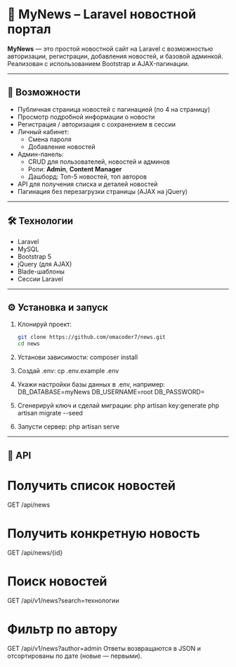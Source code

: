 # 📰 MyNews – Laravel новостной портал

**MyNews** — это простой новостной сайт на Laravel с возможностью авторизации, регистрации, добавления новостей, и базовой админкой. Реализован с использованием Bootstrap и AJAX-пагинации.

---

## 📌 Возможности

- Публичная страница новостей с пагинацией (по 4 на страницу)
- Просмотр подробной информации о новости
- Регистрация / авторизация с сохранением в сессии
- Личный кабинет:
  - Смена пароля
  - Добавление новостей
- Админ-панель:
  - CRUD для пользователей, новостей и админов
  - Роли: **Admin**, **Content Manager**
  - Дашборд: Топ-5 новостей, топ авторов
- API для получения списка и деталей новостей
- Пагинация без перезагрузки страницы (AJAX на jQuery)

---

## 🛠️ Технологии

- Laravel
- MySQL
- Bootstrap 5
- jQuery (для AJAX)
- Blade-шаблоны
- Сессии Laravel

---

## ⚙️ Установка и запуск

1. Клонируй проект:
   ```bash
   git clone https://github.com/omacoder7/news.git
   cd news
2. Установи зависимости:
composer install

3. Создай .env:
cp .env.example .env

4. Укажи настройки базы данных в .env, например:
DB_DATABASE=myNews
DB_USERNAME=root
DB_PASSWORD=

5. Сгенерируй ключ и сделай миграции:
php artisan key:generate
php artisan migrate --seed

6. Запусти сервер:
php artisan serve

---

## 📡 API
# Получить список новостей
GET /api/news
# Получить конкретную новость
GET /api/news/{id}
# Поиск новостей
GET /api/v1/news?search=технологии
# Фильтр по автору
GET /api/v1/news?author=admin
Ответы возвращаются в JSON и отсортированы по дате (новые — первыми).
